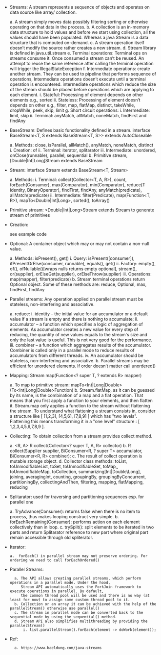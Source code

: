 *	Streams: A stream represents a sequence of objects and operates on data source like array/ collection.

    a.	A stream simply moves data possibly filtering sorting or otherwise operating on that data in the process.
    b.	A collection is an in-memory data structure to hold values and before we start using collection, all the values should have been populated. 
        Whereas a java Stream is a data structure that is computed on-demand. 
    c.	A stream operation itself doesn’t modify the source rather creates a new stream.
    d.	Stream library is defined in java.util.stream
    e.	Terminal operations: Terminal ops on streams consume it. Once consumed a stream can’t be reused. An attempt to 
        reuse the same reference after calling the terminal operation will trigger the IllegalStateException
    f.	Intermediate operations: create another stream. They can be used to pipeline that performs sequence of operations, 
        Intermediate operations doesn’t execute until a terminal operation is encountered. intermediate operations which 
        reduce the size of the stream should be placed before operations which are applying to each element.
        i.	Stateful: Processing of element depends on other elements e.g., sorted
        ii.	Stateless: Processing of element doesn’t depends on other e.g., filter, map, flatMap, distinct, takeWhile,
            dropWhile, peek, skip, limit
    g.	Short circuit operations: 
        i.	Intermediate: limit, skip
        ii.	Terminal:  anyMatch, allMatch, noneMatch, findFirst and findAny
*	BaseStream: Defines basic functionality defined in a stream. interface BaseStream<T, S extends BaseStream<T, S>> extends AutoCloseable

    a.	Methods: close, isParallel, allMatch(), anyMatch, noneMatch, distinct 
        i.	Creation: of
        ii.	Terminal: iterator, splitarator 
        iii.	Intermediate: unordered, onClose(runnable), parallel, sequential
    b.	Primitive stream, [Double|Int|Long]Stream extends BaseStream
*	Stream: interface Stream<T> extends BaseStream<T, Stream<T>>

    a.	Methods: 
        i.	Terminal: collect(Collector<T, A, R>), count, forEach(Consumer), max(Comparator<T>), min(Comparator<T>), 
            reduce(T identity, BinaryOperator<T>), findFirst, findAny, anyMatch(predicate), allMatch(predicate)
        ii.	Intermediate: filter(Predicate), map(Function<T, R>), mapTo<Double|Int|Long>, sorted(), toArray()
*	Primitive stream: <Double|Int|Long>Stream extends Stream to generate stream of primitives
*	Creation: 

    see example code
*	Optional<T>: A container object which may or may not contain a non-null value.

    a.	Methods: isPresent(), get()
        i. Query: isPresent([consumer]), ifPresentOrElse(consumer, runnable), equals(), get()
        ii.	Factory: empty(), of(), ofNullable()[wraps nulls returns empty optional], stream(), or(supplier), orElseGet(supplier), orElseThrow(supplier)
        iii. Operations: map(mapper), filter(predicate)
    b.	Stream terminal operations return Optional object. Some of these methods are:
        reduce, Optional, max, findFirst, findAny
*	Parallel streams: Any operation applied on parallel stream must be stateless, non-interfering and associative.
    
    a.	reduce:
        i. identity – the initial value for an accumulator or a default value if a stream is empty and there is nothing to accumulate;
        ii. accumulator – a function which specifies a logic of aggregation of elements. As accumulator creates a 
        new value for every step of reducing, the quantity of new values equals to the stream's size and only the last 
        value is useful. This is not very good for the performance.
        iii. combiner – a function which aggregates results of the accumulator. Combiner is called only in a parallel 
        mode to reduce results of accumulators from different threads.
        iv.	An accumulator should be stateless, non-interfering and associative. 
    b.	Parallel streams may be efficient for unordered elements. If order doesn’t matter call unordered()
*	Mapping: <R> Stream<R> map(Function<? super T, ? extends R> mapper) 

    a.	To map to primitive stream: mapTo<Int|Long|Double>(To<Int|Long|Double>Function)
    b.	Stream.flatMap, as it can be guessed by its name, is the combination of a map and a flat operation. 
        That means that you first apply a function to your elements, and then flatten it. Stream.map only applies a function
         to the stream without flattening the stream.
To understand what flattening a stream consists in, consider a structure like [ [1,2,3], [4,5,6], [7,8,9] ] which has "two levels". Flattening this means transforming it in a "one level" structure : [ 1,2,3,4,5,6,7,8,9 ].
*	Collecting: To obtain collection from a stream provides collect method.

    a.	<R, A> R collect(Collector<? super T, A, R> collector)
    b.	<R> R collect(Supplier<R> supplier, BiConsumer<R, ? super T> accumulator, BiConsumer<R, R> combiner): 
    c.	The result of collect operation is mutable storage object.
    d.	Collector class methods: toList, toUnmodifiableList, toSet, toUnmodifiableSet, toMap,, toUnmodifiableMap,
            toCollection, summarizing[Int|Double\Long], joining, averagingInt, counting, groupingBy, groupingByConcurrent, partitioningBy, 
            collectingAndThen, filtering, mapping, flatMapping, reducing
*	Splitarator: used for traversing and partitioning sequences esp. for parallel one

    a.	TryAdvance(Consumer): returns false when there is no item to process, thus makes looping construct very simple.
    b.	forEachRemaining(Consumer): performs action on each element collectively than in loop.
    c.	trySplit(): split elements to be iterated in two parts and return Splitarator reference to new part where
            original part remain accessible through old spliterator.
* Iterator:

      a.  forEach() in parallel stream may not preserve ordering. For ordering we need to call forEachOrdered()
* Parallel Streams:

        a. The API allows creating parallel streams, which perform operations in a parallel mode. Under the hood, 
           Stream API automatically uses the ForkJoin framework to execute operations in parallel. By default,
           the common thread pool will be used and there is no way (at least for now) to assign some custom thread pool to it.
        b. Collection or an array it can be achieved with the help of the parallelStream() otherwise use parallel()  
        c. The stream in parallel mode can be converted back to the sequential mode by using the sequential() method.
        d. Stream API also simplifies multithreading by providing the parallelStream()
            i. list.parallelStream().forEach(element -> doWork(element));   
* Ref:

        a. https://www.baeldung.com/java-streams
